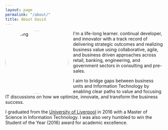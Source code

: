 ```yaml
---
layout: page
permalink: "/about/"
title: About David
---
```

<img src="/uploads/2017/10/04/Dec 2016 Profile Pic-1.jpg" alt="Drawing" style="width: 200px; border-radius: 50%; margin-right: 15px; float: left;"/>
I'm a life-long learner. continual developer, and innovator with a track record of delivering strategic outcomes and realizing business value using collaborative, agile, and business driven approaches across retail, banking, engineering, and government sectors in consulting and pre-sales.

I aim to bridge gaps between business units and Information Technology by enabling clear paths to value and focusing IT discussions on how we optimize, innovate, and transform the business success.

I graduated from the [University of Liverpool](https://www.liverpool.ac.uk/) in 2016 with a Master of Science in Information Technology. I was also very humbled to win the Student of the Year (2016) award for academic excellence.
